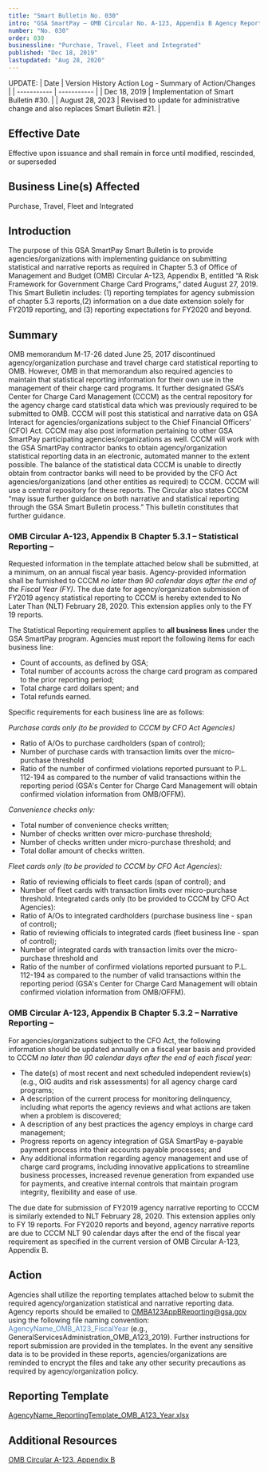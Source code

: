 ```yaml
---
title: "Smart Bulletin No. 030"
intro: "GSA SmartPay – OMB Circular No. A-123, Appendix B Agency Reporting to GSA/CCCM; Submission Implementing Guidance"
number: "No. 030"
order: 030
businessline: "Purchase, Travel, Fleet and Integrated"
published: "Dec 18, 2019"
lastupdated: "Aug 28, 2020"
---
```


UPDATE:
| Date | Version History Action Log - Summary of Action/Changes |
| ----------- | ----------- |
| Dec 18, 2019 | Implementation of Smart Bulletin #30. |
| August 28, 2023 | Revised to update for administrative change and also replaces Smart Bulletin #21. |

## Effective Date

Effective upon issuance and shall remain in force until modified,
rescinded, or superseded

## Business Line(s) Affected

Purchase, Travel, Fleet and Integrated

## Introduction

The purpose of this GSA SmartPay Smart Bulletin is to provide agencies/organizations with implementing guidance on submitting statistical and narrative reports as required in Chapter 5.3 of Office of Management and Budget (OMB) Circular A-123, Appendix B, entitled “A Risk Framework for Government Charge Card Programs,” dated August 27, 2019. This Smart Bulletin includes: (1) reporting templates for agency submission of chapter 5.3 reports,(2) information on a due date extension solely for FY2019 reporting, and (3) reporting expectations for FY2020 and beyond.

## Summary

OMB memorandum M-17-26 dated June 25, 2017 discontinued agency/organization purchase and travel charge card statistical reporting to OMB. However, OMB in that memorandum also required agencies to maintain that statistical reporting information for their own use in the management of their charge card programs. It further designated GSA’s Center for Charge Card Management (CCCM) as the central repository for the agency charge card statistical data which was previously required to be submitted to OMB. CCCM will post this statistical and narrative data on GSA Interact for agencies/organizations subject to the Chief Financial Officers’ (CFO) Act. CCCM may also post information pertaining to other GSA SmartPay participating agencies/organizations as well. CCCM will work with the GSA SmartPay contractor banks to obtain agency/organization statistical reporting data in an electronic, automated manner to the extent possible. The balance of the statistical data CCCM is unable to directly obtain from contractor banks will need to be provided by the CFO Act agencies/organizations (and other entities as required) to CCCM. CCCM will use a central repository for these reports. The Circular also states CCCM “may issue further guidance on both narrative and statistical reporting through the GSA Smart Bulletin process.” This bulletin constitutes that further guidance.

### OMB Circular A-123, Appendix B Chapter 5.3.1 – Statistical Reporting –
Requested information in the template attached below shall be submitted, at a minimum, on an annual fiscal year basis. Agency-provided information shall be furnished to CCCM *no later than 90 calendar days after the end of the Fiscal Year (FY)*. The due date for agency/organization submission of FY2019 agency statistical reporting to CCCM is hereby extended to No Later Than (NLT) February 28, 2020. This extension applies only to the FY 19 reports.

The Statistical Reporting requirement applies to **all business lines** under the GSA SmartPay program. Agencies must report the following items for each business line:

- Count of accounts, as defined by GSA;
- Total number of accounts across the charge card program as compared to the prior reporting period;
- Total charge card dollars spent; and
- Total refunds earned.

Specific requirements for each business line are as follows:

*Purchase cards only (to be provided to CCCM by CFO Act Agencies)* 
- Ratio of A/Os to purchase cardholders (span of control);
- Number of purchase cards with transaction limits over the micro-purchase threshold
- Ratio of the number of confirmed violations reported pursuant to P.L. 112-194 as compared to the number of valid transactions within the reporting period (GSA's Center for Charge Card Management will obtain confirmed violation information from OMB/OFFM).

*Convenience checks only:*
- Total number of convenience checks written;
- Number of checks written over micro-purchase threshold;
- Number of checks written under micro-purchase threshold; and
- Total dollar amount of checks written.

*Fleet cards only (to be provided to CCCM by CFO Act Agencies):*
- Ratio of reviewing officials to fleet cards (span of control); and
- Number of fleet cards with transaction limits over micro-purchase threshold. Integrated cards only (to be provided to CCCM by CFO Act Agencies):
- Ratio of A/Os to integrated cardholders (purchase business line - span of control);
- Ratio of reviewing officials to integrated cards (fleet business line - span of control);
- Number of integrated cards with transaction limits over the micro-purchase threshold and
- Ratio of the number of confirmed violations reported pursuant to P.L. 112-194 as compared to the number of valid transactions within the reporting period (GSA's Center for Charge Card Management will obtain confirmed violation information from OMB/OFFM).

### OMB Circular A-123, Appendix B Chapter 5.3.2 – Narrative Reporting – 
For agencies/organizations subject to the CFO Act, the following information should be updated annually on a fiscal year basis and provided to CCCM *no later than 90 calendar days after the end of each fiscal year:*
- The date(s) of most recent and next scheduled independent review(s) (e.g., OIG audits and risk assessments) for all agency charge card programs;
- A description of the current process for monitoring delinquency, including what reports the agency reviews and what actions are taken when a problem is discovered;
- A description of any best practices the agency employs in charge card management;
- Progress reports on agency integration of GSA SmartPay e-payable payment process into their accounts payable processes; and
- Any additional information regarding agency management and use of charge card programs, including innovative applications to streamline business processes, increased revenue generation from expanded use for payments, and creative internal controls that maintain program integrity, flexibility and ease of use.

The due date for submission of FY2019 agency narrative reporting to CCCM is similarly
extended to NLT February 28, 2020. This extension applies only to FY 19 reports. For
FY2020 reports and beyond, agency narrative reports are due to CCCM NLT 90
calendar days after the end of the fiscal year requirement as specified in the current
version of OMB Circular A-123, Appendix B.


## Action

Agencies shall utilize the reporting templates attached below to submit the required agency/organization statistical and narrative reporting data. Agency reports should be emailed to OMBA123AppBReporting@gsa.gov using the following file naming convention: <span style="color:#4f81bd">AgencyName_OMB_A123_FiscalYear</span> (e.g., GeneralServicesAdministration_OMB_A123_2019). Further instructions for report submission are provided in the templates. In the event any sensitive data is to be provided in these reports, agencies/organizations are reminded to encrypt the files and take any other security precautions as required by agency/organization policy.

## Reporting Template
[AgencyName_ReportingTemplate_OMB_A123_Year.xlsx](https://smartpay.gsa.gov/files/AgencyName_ReportingTemplate_OMB_A123_Year.xlsx)

## Additional Resources
[OMB Circular A-123, Appendix B](https://www.whitehouse.gov/wp-content/uploads/2019/08/Issuance-of-Revised-Appendix-B-to-OMB-Circular-A-123.pdf)
